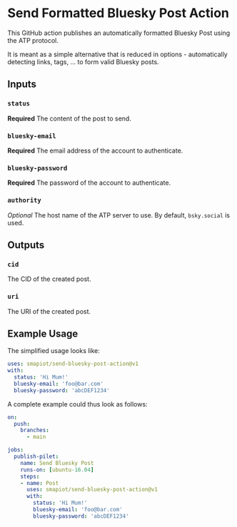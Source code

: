 # Send Formatted Bluesky Post Action

This GitHub action publishes an automatically formatted Bluesky Post using the ATP protocol.

It is meant as a simple alternative that is reduced in options - automatically detecting links, tags, ... to form valid Bluesky posts.

## Inputs

### `status`

**Required** The content of the post to send.

### `bluesky-email`

**Required** The email address of the account to authenticate.

### `bluesky-password`

**Required** The password of the account to authenticate.

### `authority`

*Optional* The host name of the ATP server to use. By default, `bsky.social` is used.

## Outputs

### `cid`

The CID of the created post.

### `uri`

The URI of the created post.

## Example Usage

The simplified usage looks like:

```yaml
uses: smapiot/send-bluesky-post-action@v1
with:
  status: 'Hi Mum!'
  bluesky-email: 'foo@bar.com'
  bluesky-password: 'abcDEF1234'
```

A complete example could thus look as follows:

```yaml
on:
  push:
    branches:
      - main

jobs:
  publish-pilet:
    name: Send Bluesky Post
    runs-on: [ubuntu-16.04]
    steps:
    - name: Post
      uses: smapiot/send-bluesky-post-action@v1
      with:
        status: 'Hi Mum!'
        bluesky-email: 'foo@bar.com'
        bluesky-password: 'abcDEF1234'
```
